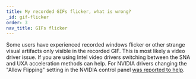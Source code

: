 ```yaml
---
title: My recorded GIFs flicker, what is wrong?
_id: gif-flicker
order: 3
nav_title: GIFs flicker
---
```

Some users have experienced recorded windows flicker or other strange visual artifacts only visible in the recorded GIF. This is most likely a video driver issue. If you are using Intel video drivers switching between the SNA and UXA acceleration methods can help. For NVIDIA drivers changing the "Allow Flipping" setting in the NVIDIA control panel <a href="https://github.com/phw/peek/issues/86">was reported to help</a>.